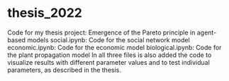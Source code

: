 # thesis_2022
Code for my thesis project: Emergence of the Pareto principle in agent-based models
social.ipynb: Code for the social network model
economic.ipynb: Code for the economic model
biological.ipynb: Code for the plant propagation model
In all three files is also added the code to visualize results with different parameter values and to test individual parameters, as described in the thesis.
